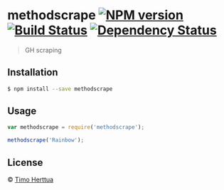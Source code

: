 # methodscrape [![NPM version][npm-image]][npm-url] [![Build Status][travis-image]][travis-url] [![Dependency Status][daviddm-image]][daviddm-url]
> GH scraping

## Installation

```sh
$ npm install --save methodscrape
```

## Usage

```js
var methodscrape = require('methodscrape');

methodscrape('Rainbow');
```
## License

 © [Timo Herttua]()


[npm-image]: https://badge.fury.io/js/methodscrape.svg
[npm-url]: https://npmjs.org/package/methodscrape
[travis-image]: https://travis-ci.org//methodscrape.svg?branch=master
[travis-url]: https://travis-ci.org//methodscrape
[daviddm-image]: https://david-dm.org//methodscrape.svg?theme=shields.io
[daviddm-url]: https://david-dm.org//methodscrape
